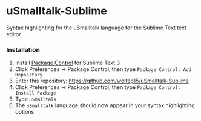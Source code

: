 # uSmalltalk-Sublime
Syntax highlighting for the uSmalltalk language for the Sublime Text text editor 

### Installation

1. Install [Package Control](https://packagecontrol.io/installation) for Sublime Text 3
2. Click Preferences -> Package Control, then type `Package Control: Add Repository`
3. Enter this repository: https://github.com/wolfep15/uSmalltalk-Sublime
4. Click Preferences -> Package Control, then type  `Package Control: Install Package`
5. Type `uSmalltalk`
6. The `uSmalltalk` language should now appear in your syntax highlighting options
